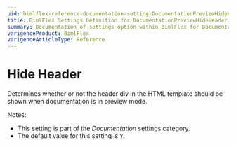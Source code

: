 ```yaml
---
uid: bimlflex-reference-documentation-setting-DocumentationPreviewHideHeader
title: BimlFlex Settings Definition for DocumentationPreviewHideHeader
summary: Documentation of settings option within BimlFlex for DocumentationPreviewHideHeader
varigenceProduct: BimlFlex
varigenceArticleType: Reference
---
```


# Hide Header

Determines whether or not the header div in the HTML template should be shown when documentation is in preview mode.

Notes:

* This setting is part of the *Documentation* settings category.
* The default value for this setting is `Y`.
